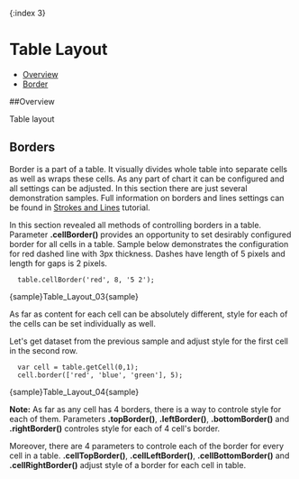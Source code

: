 {:index 3}
# Table Layout

 * [Overview](#overview)
 * [Border](#border)
 
##Overview

Table layout

## Borders

Border is a part of a table. It visually divides whole table into separate cells as well as wraps these cells. As any 
part of chart it can be configured and all settings can be adjusted. In this section there are just several 
demonstration samples. Full information on borders and lines settings can be found in [Strokes and Lines](../General_Appearance_Settings/Strokes_and_Lines) tutorial.
  
  
In this section revealed all methods of controlling borders in a table. 
Parameter **.cellBorder()** provides an opportunity to set desirably configured border for all cells in a table. 
Sample below demonstrates the configuration for red dashed line with 3px thickness. Dashes have length of 5 pixels 
and length for gaps is 2 pixels.

```
  table.cellBorder('red', 8, '5 2');
```

{sample}Table\_Layout\_03{sample}

As far as content for each cell can be absolutely different, style for each of the cells can be set individually as 
well. 
  
  
Let's get dataset from the previous sample and adjust style for the first cell in the second row.

```
  var cell = table.getCell(0,1);
  cell.border(['red', 'blue', 'green'], 5);
```

{sample}Table\_Layout\_04{sample}

**Note:** As far as any cell has 4 borders, there is a way to controle style for each of them. Parameters **.topBorder()**, **.leftBorder()**, **.bottomBorder()** and **.rightBorder()** controles style for each of 4 cell's border. 
  
  
Moreover, there are 4 parameters to controle each of the border for every cell in a table. **.cellTopBorder()**, **.cellLeftBorder()**, **.cellBottomBorder()** and **.cellRightBorder()** adjust style of a border for each cell in table.
